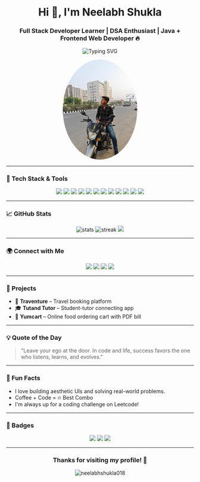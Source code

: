 <h1 align="center">Hi 👋, I'm Neelabh Shukla</h1>
<h3 align="center">Full Stack Developer Learner | DSA Enthusiast | Java + Frontend Web Developer 🔥</h3>

<p align="center">
  <img src="https://readme-typing-svg.herokuapp.com?font=Fira+Code&duration=3000&pause=500&color=F7931E&center=true&vCenter=true&width=435&lines=Passionate+Java+Developer;Loves+Frontend+Crafting;DSA+Practitioner+%F0%9F%94%A5;Learning+Full+Stack+Every+Day" alt="Typing SVG" />
</p>

<p align="center">
  <img src="https://raw.githubusercontent.com/neelabhshukla018/neelabhshukla018/main/neelabhimage.jpg" alt="Neelabh's Avatar" width="200" style="border-radius: 50%;" />
</p>


---

### 🔧 Tech Stack & Tools
<p align="center">
  <img src="https://img.shields.io/badge/Java-%23ED8B00.svg?style=for-the-badge&logo=java&logoColor=white"/>
  <img src="https://img.shields.io/badge/JavaScript-F7DF1E?style=for-the-badge&logo=javascript&logoColor=black"/>
  <img src="https://img.shields.io/badge/React-20232A?style=for-the-badge&logo=react&logoColor=61DAFB"/>
  <img src="https://img.shields.io/badge/Angular-DD0031?style=for-the-badge&logo=angular&logoColor=white"/>
  <img src="https://img.shields.io/badge/Vue.js-35495E?style=for-the-badge&logo=vue.js&logoColor=4FC08D"/>
  <img src="https://img.shields.io/badge/HTML5-E34F26?style=for-the-badge&logo=html5&logoColor=white"/>
  <img src="https://img.shields.io/badge/CSS3-1572B6?style=for-the-badge&logo=css3&logoColor=white"/>
  <img src="https://img.shields.io/badge/Bootstrap-563D7C?style=for-the-badge&logo=bootstrap&logoColor=white"/>
  <img src="https://img.shields.io/badge/Tailwind-06B6D4?style=for-the-badge&logo=tailwindcss&logoColor=white"/>
  <img src="https://img.shields.io/badge/Figma-%23F24E1E.svg?style=for-the-badge&logo=figma&logoColor=white"/>
  <img src="https://img.shields.io/badge/GitHub-%23121011.svg?style=for-the-badge&logo=github&logoColor=white"/>
  <img src="https://img.shields.io/badge/VS%20Code-007ACC?style=for-the-badge&logo=visual-studio-code&logoColor=white"/>
</p>

---

### 📈 GitHub Stats
<p align="center">
  <img src="https://github-readme-stats.vercel.app/api?username=neelabhshukla018&show_icons=true&theme=radical" alt="stats"/>
  <img src="https://streak-stats.demolab.com/?user=neelabhshukla018&theme=radical&hide_border=true" alt="streak"/>
  <img src="https://github-readme-stats.vercel.app/api/top-langs/?username=neelabhshukla018&layout=compact&theme=radical"/>
</p>

---

### 🌍 Connect with Me
<p align="center">
  <a href="https://linkedin.com/in/neelabh-shukla-45b88a2a5"><img src="https://img.shields.io/badge/LinkedIn-blue?style=for-the-badge&logo=linkedin"/></a>
  <a href="https://neelabhshuklaportfolio.netlify.app/"><img src="https://img.shields.io/badge/Portfolio-000?style=for-the-badge&logo=firefox&logoColor=orange"/></a>
  <a href="https://leetcode.com/u/sirneelabhshuklaji/"><img src="https://img.shields.io/badge/LeetCode-FFA116?style=for-the-badge&logo=leetcode&logoColor=black"/></a>
  <a href="https://www.instagram.com/arjun_dream_0007/"><img src="https://img.shields.io/badge/Instagram-E4405F?style=for-the-badge&logo=instagram&logoColor=white"/></a>
</p>

---

### 💼 Projects
- 🚀 **Traventure** – Travel booking platform
- 🎓 **Tutand Tutor** – Student-tutor connecting app
- 🛒 **Yumcart** – Online food ordering cart with PDF bill

---

### 💡 Quote of the Day
> "Leave your ego at the door. In code and life, success favors the one who listens, learns, and evolves."

---

### 🤩 Fun Facts
- I love building aesthetic UIs and solving real-world problems.
- Coffee + Code = 🔥 Best Combo
- I'm always up for a coding challenge on Leetcode!

---

### 📌 Badges
<p align="center">
  <img src="https://img.shields.io/badge/Java%20Lover-orange?style=flat-square&logo=java"/>
  <img src="https://img.shields.io/badge/Code%20Never%20Sleeps-black?style=flat-square&logo=github"/>
  <img src="https://img.shields.io/badge/Frontend%20Fanatic-purple?style=flat-square&logo=react"/>
</p>

---

<h3 align="center">Thanks for visiting my profile! 🌟</h3>
<p align="center">
  <img src="https://komarev.com/ghpvc/?username=neelabhshukla018&label=Profile%20views&color=0e75b6&style=flat" alt="neelabhshukla018" />
</p>
